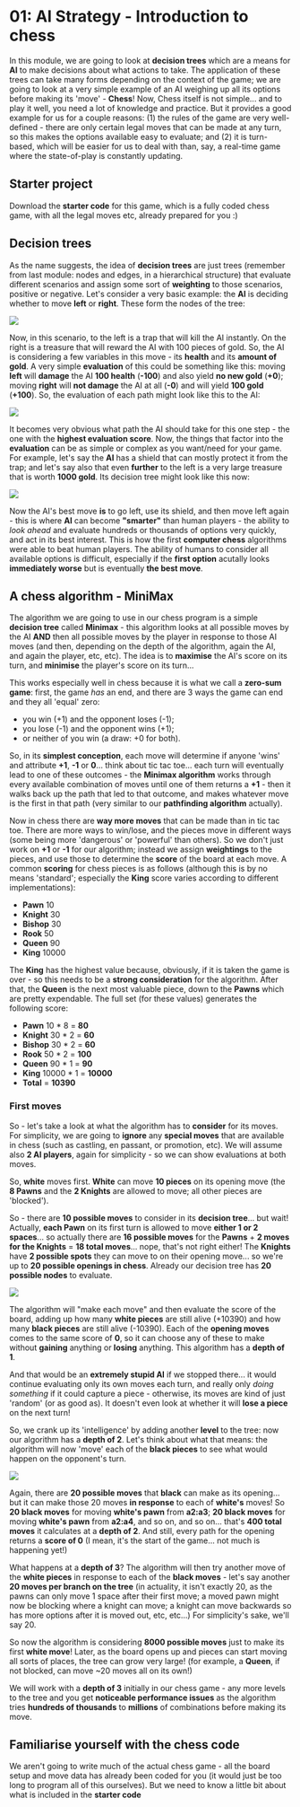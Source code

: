 # 01: AI Strategy - Introduction to chess

In this module, we are going to look at **decision trees** which are a means for **AI** to make decisions about what actions to take. The application of these trees can take many forms depending on the context of the game; we are going to look at a very simple example of an AI weighing up all its options before making its 'move' - **Chess**! Now, Chess itself is not simple... and to play it well, you need a lot of knowledge and practice. But it provides a good example for us for a couple reasons: (1) the rules of the game are very well-defined - there are only certain legal moves that can be made at any turn, so this makes the options available easy to evaluate; and (2) it is turn-based, which will be easier for us to deal with than, say, a real-time game where the state-of-play is constantly updating.

## Starter project

Download the **starter code** for this game, which is a fully coded chess game, with all the legal moves etc, already prepared for you :)

## Decision trees

As the name suggests, the idea of **decision trees** are just trees (remember from last module: nodes and edges, in a hierarchical structure) that evaluate different scenarios and assign some sort of **weighting** to those scenarios, positive or negative. Let's consider a very basic example: the **AI** is deciding whether to move **left** or **right**. These form the nodes of the tree:

![](../../dec_tree1.png)

Now, in this scenario, to the left is a trap that will kill the AI instantly. On the right is a treasure that will reward the AI with 100 pieces of gold. So, the AI is considering a few variables in this move - its **health** and its **amount of gold**. A very simple **evaluation** of this could be something like this: moving **left** will **damage** the AI **100 health** (**-100**) and also yield **no new gold** (**+0**); moving **right** will **not damage** the AI at all (**-0**) and will yield **100 gold** (**+100**). So, the evaluation of each path might look like this to the AI:

![](../../dec_tree2.png)

It becomes very obvious what path the AI should take for this one step - the one with the **highest evaluation score**. Now, the things that factor into the **evaluation** can be as simple or complex as you want/need for your game. For example, let's say the **AI** has a shield that can mostly protect it from the trap; and let's say also that even **further** to the left is a very large treasure that is worth **1000 gold**. Its decision tree might look like this now:

![](../../dec_tree3.png)

Now the AI's best move **is** to go left, use its shield, and then move left again - this is where **AI** can become **"smarter"** than human players - the ability to *look ahead* and evaluate hundreds or thousands of options very quickly, and act in its best interest. This is how the first **computer chess** algorithms were able to beat human players. The ability of humans to consider all available options is difficult, especially if the **first option** acutally looks **immediately worse** but is eventually **the best move**.

## A chess algorithm - MiniMax

The algorithm we are going to use in our chess program is a simple **decision tree** called **Minimax** - this algorithm looks at all possible moves by the AI **AND** then all possible moves by the player in response to those AI moves (and then, depending on the depth of the algorithm, again the AI, and again the player, etc, etc). The idea is to **maximise** the AI's score on its turn, and **minimise** the player's score on its turn... 

This works especially well in chess because it is what we call a **zero-sum game**: first, the game *has* an end, and there are 3 ways the game can end and they all 'equal' zero:
- you win (+1) and the opponent loses (-1); 
- you lose (-1) and the opponent wins (+1); 
- or neither of you win (a draw: +0 for both).

So, in its **simplest conception**, each move will determine if anyone 'wins' and attribute **+1**, **-1** or **0**... think about tic tac toe... each turn will eventually lead to one of these outcomes - the **Minimax algorithm** works through every available combination of moves until one of them returns a **+1** - then it walks back up the path that led to that outcome, and makes whatever move is the first in that path (very similar to our **pathfinding algorithm** actually).

Now in chess there are **way more moves** that can be made than in tic tac toe. There are more ways to win/lose, and the pieces move in different ways (some being more 'dangerous' or 'powerful' than others). So we don't just work on **+1** or **-1** for our algorithm; instead we assign **weightings** to the pieces, and use those to determine the **score** of the board at each move. A common **scoring** for chess pieces is as follows (although this is by no means 'standard'; especially the **King** score varies according to different implementations):

- **Pawn** 10
- **Knight** 30
- **Bishop** 30
- **Rook** 50
- **Queen** 90
- **King** 10000

The **King** has the highest value because, obviously, if it is taken the game is over - so this needs to be a **strong consideration** for the algorithm. After that, the **Queen** is the next most valuable piece, down to the **Pawns** which are pretty expendable. The full set (for these values) generates the following score:

- **Pawn** 10 * 8 = **80**
- **Knight** 30 * 2 = **60**
- **Bishop** 30 * 2 = **60**
- **Rook** 50 * 2 = **100**
- **Queen** 90 * 1 = **90**
- **King** 10000 * 1 = **10000**
- **Total** = **10390**

### First moves

So - let's take a look at what the algorithm has to **consider** for its moves. For simplicity, we are going to **ignore** any **special moves** that are available in chess (such as castling, en passant, or promotion, etc). We will assume also **2 AI players**, again for simplicity - so we can show evaluations at both moves.

So, **white** moves first. **White** can move **10 pieces** on its opening move (the **8 Pawns** and the **2 Knights** are allowed to move; all other pieces are 'blocked').

So - there are **10 possible moves** to consider in its **decision tree**... but wait! Actually, **each Pawn** on its first turn is allowed to move **either 1 or 2 spaces**... so actually there are **16 possible moves** for the **Pawns** + **2 moves for the Knights** = **18 total moves**... nope, that's not right either! The **Knights** have **2 possible spots** they can move to on their opening move... so we're up to **20 possible openings in chess**. Already our decision tree has **20 possible nodes** to evaluate.

![](../../white_move1.png)

The algorithm will "make each move" and then evaluate the score of the board, adding up how many **white pieces** are still alive (+10390) and how many **black pieces** are still alive (-10390). Each of the **opening moves** comes to the same score of **0**, so it can choose any of these to make without **gaining** anything or **losing** anything. This algorithm has a **depth of 1**.

And that would be an **extremely stupid AI** if we stopped there... it would continue evaluating only its own moves each turn, and really only *doing something* if it could capture a piece - otherwise, its moves are kind of just 'random' (or as good as). It doesn't even look at whether it will **lose a piece** on the next turn!

So, we crank up its 'intelligence' by adding another **level** to the tree: now our algorithm has a **depth of 2**. Let's think about what that means: the algorithm will now 'move' each of the **black pieces** to see what would happen on the opponent's turn.


![](../../white_move2.png)

Again, there are **20 possible moves** that **black** can make as its opening... but it can make those 20 moves **in response** to each of **white's** moves! So **20 black moves** for moving **white's pawn** from **a2:a3**; **20 black moves** for moving **white's pawn** from **a2:a4**, and so on, and so on... that's **400 total moves** it calculates at a **depth of 2**. And still, every path for the opening returns a **score of 0** (I mean, it's the start of the game... not much is happening yet!)

What happens at a **depth of 3**? The algorithm will then try another move of the **white pieces** in response to each of the **black moves** - let's say another **20 moves per branch on the tree** (in actuality, it isn't exactly 20, as the pawns can only move 1 space after their first move; a moved pawn might now be blocking where a knight can move; a knight can move backwards so has more options after it is moved out, etc, etc...) For simplicity's sake, we'll say 20.

So now the algorithm is considering **8000 possible moves** just to make its first **white move**! Later, as the board opens up and pieces can start moving all sorts of places, the tree can grow very large! (for example, a **Queen**, if not blocked, can move ~20 moves all on its own!)

We will work with a **depth of 3** initially in our chess game - any more levels to the tree and you get **noticeable performance issues** as the algorithm tries **hundreds of thousands** to **millions** of combinations before making its move.

## Familiarise yourself with the chess code

We aren't going to write much of the actual chess game - all the board setup and move data has already been coded for you (it would just be too long to program all of this ourselves). But we need to know a little bit about what is included in the **starter code**
